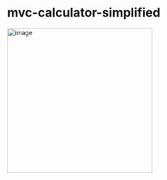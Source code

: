 # mvc-calculator-simplified

<img width="336" alt="image" src="https://user-images.githubusercontent.com/100999421/232738622-986be48a-beea-446f-b86d-bd859d17b604.png">
